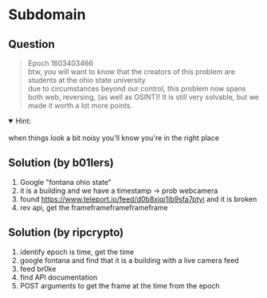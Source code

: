 # Subdomain

## Question

> Epoch 1603403466  
> btw, you will want to know that the creators of this problem are students at the ohio state university  
> due to circumstances beyond our control, this problem now spans both web, reversing, (as well as OSINT)! It is still very solvable, but we made it worth a lot more points.

<details open>
<summary>Hint: </summary>
<br>
when things look a bit noisy you'll know you're in the right place
</details>

## Solution (by b01lers)

1. Google "fontana ohio state"
2. it is a building and we have a timestamp -> prob webcamera
3. found https://www.teleport.io/feed/d0b8xiqj1ib9sfa7ptyi and it is broken
4. rev api, get the frameframeframeframeframe

## Solution (by ripcrypto)

1. identify epoch is time, get the time
2. google fontana and find that it is a building with a live camera feed
3. feed br0ke
4. find API documentation
5. POST arguments to get the frame at the time from the epoch
